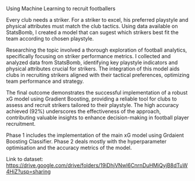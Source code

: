Using Machine Learning to recruit footballers

Every club needs a striker. For a striker to excel, his preferred playstyle and physical attributes must match the club tactics. Using data available on StatsBomb, I created a model that can sugest which strikers best fit the team according to chosen playstyle.

Researching the topic involved a thorough exploration of football analytics, specifically focusing on striker performance metrics. I collected and analyzed data from StatsBomb, identifying key playstyle indicators and physical attributes crucial for strikers. The integration of this model aids clubs in recruiting strikers aligned with their tactical preferences, optimizing team performance and strategy.

The final outcome demonstrates the successful implementation of a robust xG model using Gradient Boosting, providing a reliable tool for clubs to assess and recruit strikers tailored to their playstyle. The high accuracy achieved (92%) underscores the effectiveness of the approach, contributing valuable insights to enhance decision-making in football player recruitment.

Phase 1 includes the implementation of the main xG model using Grdaient Boosting Classifier.
Phase 2 deals mostly with the hyperparameter optimisation and the accuracy metrics of the model.

Link to dataset: https://drive.google.com/drive/folders/19iDhjVNwl6CnrnDuHMiQyjB8dTuW4HiZ?usp=sharing
